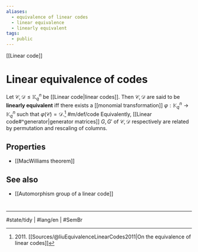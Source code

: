 ```yaml
---
aliases:
  - equivalence of linear codes
  - linear equivalence
  - linearly equivalent
tags:
  - public
---
```

[[Linear code]]
# Linear equivalence of codes

Let $\mathcal{C}, \mathcal{D} \leq \mathbb{K}_{q}^n$ be [[Linear code|linear codes]].
Then $\mathcal{C}, \mathcal{D}$ are said to be **linearly equivalent** iff there exists a [[monomial transformation]] $\varphi : \mathbb{K}_{q}^n \to \mathbb{K}_{q}^n$ such that $\varphi(\mathcal{C}) = \mathcal{D}$.[^2011] #m/def/code 
Equivalently, [[Linear code#^generator|generator matrices]] $G, G'$ of $\mathcal{C},\mathcal{D}$ respectively are related by permutation and rescaling of columns.

  [^2011]: 2011\. [[Sources/@liuEquivalenceLinearCodes2011|On the equivalence of linear codes]]

## Properties

- [[MacWilliams theorem]]

## See also

- [[Automorphism group of a linear code]]

#
---
#state/tidy | #lang/en | #SemBr
